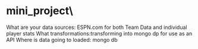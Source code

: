 # mini_project\
What are your data sources: ESPN.com for both Team Data and individual player stats
What transformations:transforming into mongo dp for use as an API
Where is data going to loaded: mongo db

